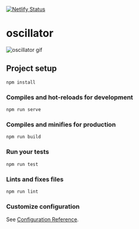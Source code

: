 [![Netlify Status](https://api.netlify.com/api/v1/badges/c4758bcc-7704-4c15-9c28-76d3b9e4d846/deploy-status)](https://app.netlify.com/sites/classicmatsuo-vue-p5/deploys)

# oscillator
![oscillator gif](https://raw.githubusercontent.com/classicmatsuo/Vue-P5/master/p5.gif)


## Project setup
```
npm install
```

### Compiles and hot-reloads for development
```
npm run serve
```

### Compiles and minifies for production
```
npm run build
```

### Run your tests
```
npm run test
```

### Lints and fixes files
```
npm run lint
```

### Customize configuration
See [Configuration Reference](https://cli.vuejs.org/config/).
